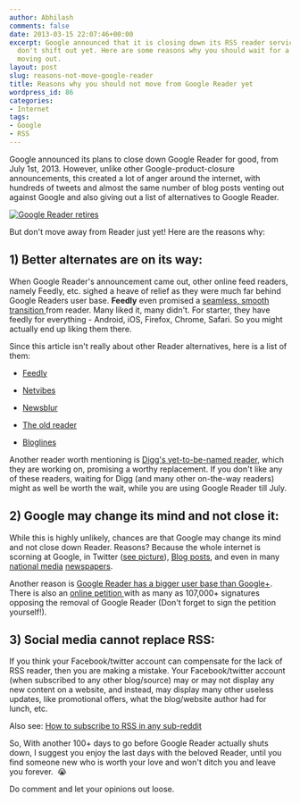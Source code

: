 ```yaml
---
author: Abhilash
comments: false
date: 2013-03-15 22:07:46+00:00
excerpt: Google announced that it is closing down its RSS reader service. But wait,
  don't shift out yet. Here are some reasons why you should wait for a while before
  moving out.
layout: post
slug: reasons-not-move-google-reader
title: Reasons why you should not move from Google Reader yet
wordpress_id: 86
categories:
- Internet
tags:
- Google
- RSS
---
```


Google announced its plans to close down Google Reader for good, from July 1st, 2013. However, unlike other Google-product-closure announcements, this created a lot of anger around the internet, with hundreds of tweets and almost the same number of blog posts venting out against Google and also giving out a list of alternatives to Google Reader.


[![Google Reader retires](http://img.techcovered.org/tc/reader-shutdown.png)](http://img.techcovered.org/tc/reader-shutdown.png)


But don't move away from Reader just yet! Here are the reasons why:


## 1) Better alternates are on its way:


When Google Reader's announcement came out, other online feed readers, namely Feedly, etc. sighed a heave of relief as they were much far behind Google Readers user base. **Feedly** even promised a [seamless, smooth transition ](http://blog.feedly.com/2013/03/14/google-reader/)from reader. Many liked it, many didn't. For starter, they have feedly for everything - Android, iOS, Firefox, Chrome, Safari. So you might actually end up liking them there.

Since this article isn't really about other Reader alternatives, here is a list of them:



	
  * [Feedly](http://www.feedly.com)

	
  * [Netvibes](www.netvibes.com)

	
  * [Newsblur](http://www.newsblur.com)

	
  * [The old reader](http://theoldreader.com)

	
  * [Bloglines](www.bloglines.com)


Another reader worth mentioning is [Digg's yet-to-be-named reader](http://blog.digg.com/post/45355701332/were-building-a-reader), which they are working on, promising a worthy replacement. If you don't like any of these readers, waiting for Digg (and many other on-the-way readers) might as well be worth the wait, while you are using Google Reader till July.


## 2) Google may change its mind and not close it:


While this is highly unlikely, chances are that Google may change its mind and not close down Reader. Reasons? Because the whole internet is scorning at Google, in Twitter ([see picture](http://img.techcovered.org/tc/google-reader-twitter-complain.png)), [Blog posts](https://www.google.com/search?q=google+reader&tbm=nws), and even in many [national ](http://timesofindia.indiatimes.com/tech/tech-news/internet/Google-draws-users-ire-for-killing-Reader/articleshow/18986061.cms)[media](http://blogs.wsj.com/digits/2013/03/14/alternatives-to-google-reader/) [newspapers](http://bits.blogs.nytimes.com/2013/03/14/the-end-of-google-reader-sends-internet-into-an-uproar/).

Another reason is [Google Reader has a bigger user base than Google+](http://www.buzzfeed.com/jwherrman/google-reader-still-sends-far-more-traffic-than-google). There is also an [online petition ](https://www.change.org/petitions/google-keep-google-reader-running)with as many as 107,000+ signatures opposing the removal of Google Reader (Don't forget to sign the petition yourself!).


## 3) Social media cannot replace RSS:


If you think your Facebook/twitter account can compensate for the lack of RSS reader, then you are making a mistake. Your Facebook/twitter account (when subscribed to any other blog/source) may or may not display any new content on a website, and instead, may display many other useless updates, like promotional offers, what the blog/website author had for lunch, etc.

Also see: [How to subscribe to RSS in any sub-reddit](http://techcovered.blogspot.com/2013/02/how-to-get-rss-feed-of-sub-reddit.html)

So, With another 100+ days to go before Google Reader actually shuts down, I suggest you enjoy the last days with the beloved Reader, until you find someone new who is worth your love and won't ditch you and leave you forever.  :sob:

Do comment and let your opinions out loose.
